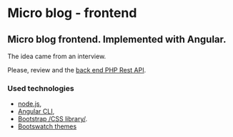 # Micro blog - frontend

## Micro blog frontend. Implemented with Angular.

The idea came from an interview.

Please, review and the [back end PHP Rest API](https://github.com/koredalin/Microblog/).

### Used technologies
* [node.js](https://nodejs.org/en/),
* [Angular CLI](https://angular.io/),
* [Bootstrap /CSS library/](https://getbootstrap.com/).
* [Bootswatch themes](https://bootswatch.com)
